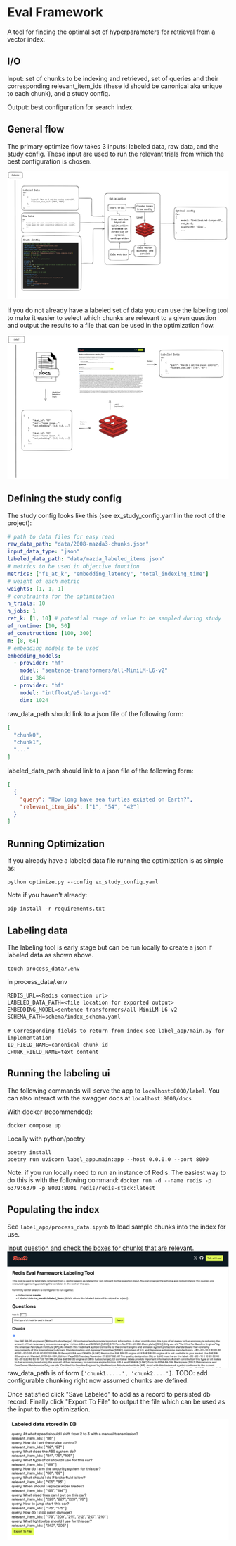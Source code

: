 # Eval Framework

A tool for finding the optimal set of hyperparameters for retrieval from a vector index.

## I/O

Input: set of chunks to be indexing and retrieved, set of queries and their corresponding relevant_item_ids (these id should be canonical aka unique to each chunk), and a study config.

Output: best configuration for search index.

## General flow

The primary optimize flow takes 3 inputs: labeled data, raw data, and the study config. These input are used to run the relevant trials from which the best configuration is chosen.

![optimize](images/optimize_flow.png)

If you do not already have a labeled set of data you can use the labeling tool to make it easier to select which chunks are relevant to a given question and output the results to a file that can be used in the optimization flow.

![label](images/label_flow.png)

## Defining the study config

The study config looks like this (see ex_study_config.yaml in the root of the project):

```yaml
# path to data files for easy read
raw_data_path: "data/2008-mazda3-chunks.json"
input_data_type: "json"
labeled_data_path: "data/mazda_labeled_items.json"
# metrics to be used in objective function
metrics: ["f1_at_k", "embedding_latency", "total_indexing_time"]
# weight of each metric
weights: [1, 1, 1]
# constraints for the optimization
n_trials: 10
n_jobs: 1
ret_k: [1, 10] # potential range of value to be sampled during study
ef_runtime: [10, 50]
ef_construction: [100, 300]
m: [8, 64]
# embedding models to be used
embedding_models:
  - provider: "hf"
    model: "sentence-transformers/all-MiniLM-L6-v2"
    dim: 384
  - provider: "hf"
    model: "intfloat/e5-large-v2"
    dim: 1024
```

raw_data_path should link to a json file of the following form:
```json
[
  "chunk0",
  "chunk1",
  "..."
]
```

labeled_data_path should link to a json file of the following form:
```json
[
  {
    "query": "How long have sea turtles existed on Earth?",
    "relevant_item_ids": ["1", "54", "42"]
  }
]
```

## Running Optimization

If you already have a labeled data file running the optimization is as simple as:

```
python optimize.py --config ex_study_config.yaml
```

Note if you haven't already:
```
pip install -r requirements.txt
```

## Labeling data

The labeling tool is early stage but can be run locally to create a json if labeled data as shown above.

```
touch process_data/.env
```

in process_data/.env
```
REDIS_URL=<Redis connection url>
LABELED_DATA_PATH=<file location for exported output>
EMBEDDING_MODEL=sentence-transformers/all-MiniLM-L6-v2
SCHEMA_PATH=schema/index_schema.yaml

# Corresponding fields to return from index see label_app/main.py for implementation
ID_FIELD_NAME=canonical chunk id
CHUNK_FIELD_NAME=text content
```

## Running the labeling ui

The following commands will serve the app to `localhost:8000/label`.
You can also interact with the swagger docs at `localhost:8000/docs`

With docker (recommended):

```
docker compose up
```

Locally with python/poetry
```
poetry install
poetry run uvicorn label_app.main:app --host 0.0.0.0 --port 8000
```

Note: if you run locally need to run an instance of Redis. The easiest way to do this is with the following command: `docker run -d --name redis -p 6379:6379 -p 8001:8001 redis/redis-stack:latest`

## Populating the index

See `label_app/process_data.ipynb` to load sample chunks into the index for use.

Input question and check the boxes for chunks that are relevant.
![process](images/process_data.png)
raw_data_path is of form `['chunk1.....', 'chunk2....']`. TODO: add configurable chunking right now assumed chunks are defined.

Once satisfied click "Save Labeled" to add as a record to persisted db record. Finally click "Export To File" to output the file which can be used as the input to the optimization.

![alt text](images/export.png)
